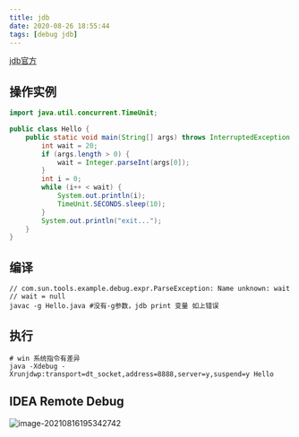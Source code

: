 ```yaml
---
title: jdb
date: 2020-08-26 18:55:44
tags: [debug jdb]
---
```


[jdb官方](https://docs.oracle.com/javase/8/docs/technotes/guides/troubleshoot/introclientissues005.html)

## 操作实例

```java
import java.util.concurrent.TimeUnit;

public class Hello {
    public static void main(String[] args) throws InterruptedException {
        int wait = 20;
        if (args.length > 0) {
            wait = Integer.parseInt(args[0]);
        }
        int i = 0;
        while (i++ < wait) {
            System.out.println(i);
            TimeUnit.SECONDS.sleep(10);
        }
        System.out.println("exit...");
    }
}
```



## 编译

```shell
// com.sun.tools.example.debug.expr.ParseException: Name unknown: wait
// wait = null
javac -g Hello.java #没有-g参数，jdb print 变量 如上错误

```



## 执行

```shell
# win 系统指令有差异
java -Xdebug -Xrunjdwp:transport=dt_socket,address=8888,server=y,suspend=y Hello
```



## IDEA Remote Debug

![image-20210816195342742](/images/image-20210816195342742.png)


